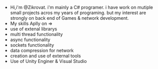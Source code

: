 - Hi,i'm @Zikrovat.
 i'm mainly a C# programer.
 i have work on mutiple small projects acros my years of programing.
 but my interest are strongly on back end of Games & network development.
- My skills Aplly on =>
- use of extenal librarys
- multi thread functionality
- async functionality
- sockets functionality
- data compression for network
- creation and use of external tools
- Use of Unity Enginer & Visual Studio

 
